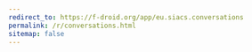 ```yaml
---
redirect_to: https://f-droid.org/app/eu.siacs.conversations
permalink: /r/conversations.html
sitemap: false
---
```

